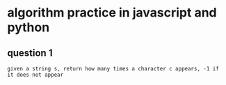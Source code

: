 # algorithm practice in javascript and python

## question 1
```
given a string s, return how many times a character c appears, -1 if it does not appear
```